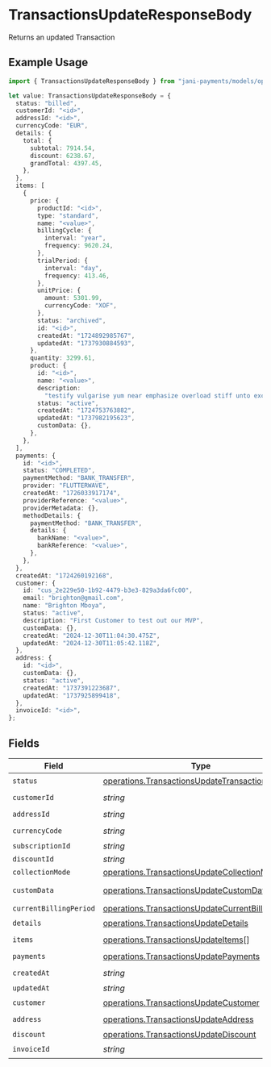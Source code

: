 # TransactionsUpdateResponseBody

Returns an updated Transaction

## Example Usage

```typescript
import { TransactionsUpdateResponseBody } from "jani-payments/models/operations";

let value: TransactionsUpdateResponseBody = {
  status: "billed",
  customerId: "<id>",
  addressId: "<id>",
  currencyCode: "EUR",
  details: {
    total: {
      subtotal: 7914.54,
      discount: 6238.67,
      grandTotal: 4397.45,
    },
  },
  items: [
    {
      price: {
        productId: "<id>",
        type: "standard",
        name: "<value>",
        billingCycle: {
          interval: "year",
          frequency: 9620.24,
        },
        trialPeriod: {
          interval: "day",
          frequency: 413.46,
        },
        unitPrice: {
          amount: 5301.99,
          currencyCode: "XOF",
        },
        status: "archived",
        id: "<id>",
        createdAt: "1724892985767",
        updatedAt: "1737930884593",
      },
      quantity: 3299.61,
      product: {
        id: "<id>",
        name: "<value>",
        description:
          "testify vulgarise yum near emphasize overload stiff unto excepting insidious",
        status: "active",
        createdAt: "1724753763882",
        updatedAt: "1737982195623",
        customData: {},
      },
    },
  ],
  payments: {
    id: "<id>",
    status: "COMPLETED",
    paymentMethod: "BANK_TRANSFER",
    provider: "FLUTTERWAVE",
    createdAt: "1726033917174",
    providerReference: "<value>",
    providerMetadata: {},
    methodDetails: {
      paymentMethod: "BANK_TRANSFER",
      details: {
        bankName: "<value>",
        bankReference: "<value>",
      },
    },
  },
  createdAt: "1724260192168",
  customer: {
    id: "cus_2e229e50-1b92-4479-b3e3-829a3da6fc00",
    email: "brighton@gmail.com",
    name: "Brighton Mboya",
    status: "active",
    description: "First Customer to test out our MVP",
    customData: {},
    createdAt: "2024-12-30T11:04:30.475Z",
    updatedAt: "2024-12-30T11:05:42.118Z",
  },
  address: {
    id: "<id>",
    customData: {},
    status: "active",
    createdAt: "1737391223687",
    updatedAt: "1737925899418",
  },
  invoiceId: "<id>",
};
```

## Fields

| Field                                                                                                                  | Type                                                                                                                   | Required                                                                                                               | Description                                                                                                            |
| ---------------------------------------------------------------------------------------------------------------------- | ---------------------------------------------------------------------------------------------------------------------- | ---------------------------------------------------------------------------------------------------------------------- | ---------------------------------------------------------------------------------------------------------------------- |
| `status`                                                                                                               | [operations.TransactionsUpdateTransactionsStatus](../../models/operations/transactionsupdatetransactionsstatus.md)     | :heavy_check_mark:                                                                                                     | N/A                                                                                                                    |
| `customerId`                                                                                                           | *string*                                                                                                               | :heavy_check_mark:                                                                                                     | N/A                                                                                                                    |
| `addressId`                                                                                                            | *string*                                                                                                               | :heavy_check_mark:                                                                                                     | N/A                                                                                                                    |
| `currencyCode`                                                                                                         | *string*                                                                                                               | :heavy_check_mark:                                                                                                     | N/A                                                                                                                    |
| `subscriptionId`                                                                                                       | *string*                                                                                                               | :heavy_minus_sign:                                                                                                     | N/A                                                                                                                    |
| `discountId`                                                                                                           | *string*                                                                                                               | :heavy_minus_sign:                                                                                                     | N/A                                                                                                                    |
| `collectionMode`                                                                                                       | [operations.TransactionsUpdateCollectionMode](../../models/operations/transactionsupdatecollectionmode.md)             | :heavy_minus_sign:                                                                                                     | N/A                                                                                                                    |
| `customData`                                                                                                           | [operations.TransactionsUpdateCustomData](../../models/operations/transactionsupdatecustomdata.md)                     | :heavy_minus_sign:                                                                                                     | Any valid JSON value                                                                                                   |
| `currentBillingPeriod`                                                                                                 | [operations.TransactionsUpdateCurrentBillingPeriod](../../models/operations/transactionsupdatecurrentbillingperiod.md) | :heavy_minus_sign:                                                                                                     | N/A                                                                                                                    |
| `details`                                                                                                              | [operations.TransactionsUpdateDetails](../../models/operations/transactionsupdatedetails.md)                           | :heavy_check_mark:                                                                                                     | N/A                                                                                                                    |
| `items`                                                                                                                | [operations.TransactionsUpdateItems](../../models/operations/transactionsupdateitems.md)[]                             | :heavy_check_mark:                                                                                                     | N/A                                                                                                                    |
| `payments`                                                                                                             | [operations.TransactionsUpdatePayments](../../models/operations/transactionsupdatepayments.md)                         | :heavy_check_mark:                                                                                                     | N/A                                                                                                                    |
| `createdAt`                                                                                                            | *string*                                                                                                               | :heavy_check_mark:                                                                                                     | N/A                                                                                                                    |
| `updatedAt`                                                                                                            | *string*                                                                                                               | :heavy_minus_sign:                                                                                                     | N/A                                                                                                                    |
| `customer`                                                                                                             | [operations.TransactionsUpdateCustomer](../../models/operations/transactionsupdatecustomer.md)                         | :heavy_check_mark:                                                                                                     | N/A                                                                                                                    |
| `address`                                                                                                              | [operations.TransactionsUpdateAddress](../../models/operations/transactionsupdateaddress.md)                           | :heavy_check_mark:                                                                                                     | N/A                                                                                                                    |
| `discount`                                                                                                             | [operations.TransactionsUpdateDiscount](../../models/operations/transactionsupdatediscount.md)                         | :heavy_minus_sign:                                                                                                     | N/A                                                                                                                    |
| `invoiceId`                                                                                                            | *string*                                                                                                               | :heavy_check_mark:                                                                                                     | N/A                                                                                                                    |